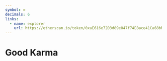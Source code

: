 ```yaml
---
symbol: ∞
decimals: 6
links:
  - name: explorer
    url: https://etherscan.io/token/0xaE616e72D3d89e847f74E8ace41Ca68bbF56af79
---
```


# Good Karma
